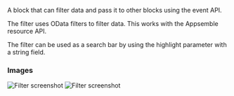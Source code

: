 A block that can filter data and pass it to other blocks using the event API.

The filter uses OData filters to filter data. This works with the Appsemble resource API.

The filter can be used as a search bar by using the highlight parameter with a string field.

### Images

![Filter screenshot](https://gitlab.com/appsemble/appsemble/-/raw/0.32.2-test.1/config/assets/filter.png)
![Filter screenshot](https://gitlab.com/appsemble/appsemble/-/raw/0.32.2-test.1/config/assets/filter-search-bar.png)
